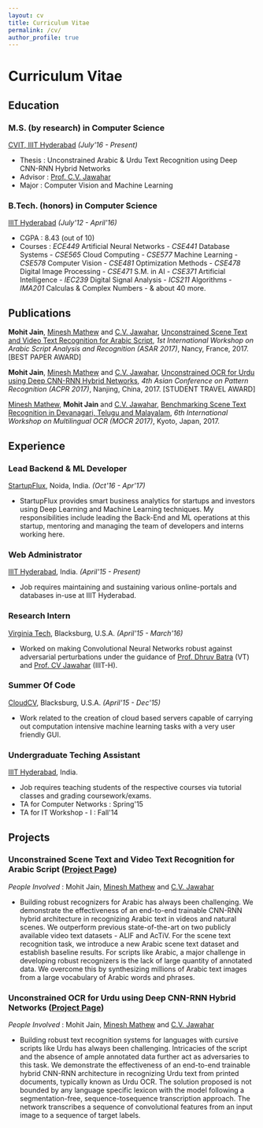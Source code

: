 ```yaml
---
layout: cv
title: Curriculum Vitae
permalink: /cv/
author_profile: true
---
```


# Curriculum Vitae

## Education
### M.S. (by research) in Computer Science
[CVIT, IIIT Hyderabad](http://cvit.iiit.ac.in) _(July'16 - Present)_
* Thesis        : Unconstrained Arabic & Urdu Text Recognition using Deep CNN-RNN Hybrid Networks
* Advisor       : [Prof. C.V. Jawahar](http://cvit.iiit.ac.in/people/faculty/people/faculty/cvit-faculty/jawahar)
* Major         : Computer Vision and Machine Learning

### B.Tech. (honors) in Computer Science
[IIIT Hyderabad](https://iiit.ac.in) _(July'12 - April'16)_
* CGPA          : 8.43 (out of 10)
* Courses       : *ECE449* Artificial Neural Networks - *CSE441* Database Systems - *CSE565* Cloud Computing - *CSE577* Machine Learning - *CSE578* Computer Vision - *CSE481* Optimization Methods - *CSE478* Digital Image Processing - *CSE471* S.M. in AI - *CSE371* Artificial Intelligence - *IEC239* Digital Signal Analysis - *ICS211* Algorithms - *IMA201* Calculas & Complex Numbers - & about 40 more.

## Publications

**Mohit Jain**, [Minesh Mathew](https://mineshmathew.github.io) and [C.V. Jawahar](http://cvit.iiit.ac.in/people/faculty/people/faculty/cvit-faculty/jawahar), [Unconstrained Scene Text and Video Text Recognition for Arabic Script](http://cvit.iiit.ac.in/research/projects/cvit-projects/arabic-text-recognition), _1st International Workshop on Arabic Script Analysis and Recognition (ASAR 2017)_, Nancy, France, 2017.               [BEST PAPER AWARD]

**Mohit Jain**, [Minesh Mathew](https://mineshmathew.github.io) and [C.V. Jawahar](http://cvit.iiit.ac.in/people/faculty/people/faculty/cvit-faculty/jawahar), [Unconstrained OCR for Urdu using Deep CNN-RNN Hybrid Networks](http://cvit.iiit.ac.in/images/ConferencePapers/2017/ACPR_Camera_Ready___Urdu_OCR__Final_.pdf), _4th Asian Conference on Pattern Recognition (ACPR 2017)_, Nanjing, China, 2017.               [STUDENT TRAVEL AWARD]               

[Minesh Mathew](https://mineshmathew.github.io), **Mohit Jain** and [C.V. Jawahar](http://cvit.iiit.ac.in/people/faculty/people/faculty/cvit-faculty/jawahar), [Benchmarking Scene Text Recognition in Devanagari, Telugu and Malayalam](http://cvit.iiit.ac.in/images/ConferencePapers/2017/Benchmarkingtelugu_malayalam.pdf), _6th International Workshop on Multilingual OCR (MOCR 2017)_, Kyoto, Japan, 2017.

## Experience
### Lead Backend & ML Developer
[StartupFlux](https://startupflux.com/), Noida, India. _(Oct'16 - Apr'17)_
* StartupFlux provides smart business analytics for startups and investors using Deep Learning and Machine Learning techniques. My responsibilities include leading the Back-End and ML operations at this startup, mentoring and managing the team of developers and interns working here.

### Web Administrator
[IIIT Hyderabad](https://iiit.ac.in), India. _(April'15 - Present)_
* Job requires maintaining and sustaining various online-portals and databases in-use at IIIT Hyderabad.

### Research Intern
[Virginia Tech](https://www.vt.edu/), Blacksburg, U.S.A. _(April'15 - March'16)_
* Worked on making Convolutional Neural Networks robust against adversarial perturbations under the guidance of [Prof. Dhruv Batra](http://www.cc.gatech.edu/~dbatra/index.html) (VT) and [Prof. CV Jawahar](http://cvit.iiit.ac.in/people/faculty/people/faculty/cvit-faculty/jawahar) (IIIT-H).

### Summer Of Code
[CloudCV](https://www.cloudcv.org), Blacksburg, U.S.A. _(April'15 - Dec'15)_
* Work related to the creation of cloud based servers capable of carrying out computation intensive machine learning tasks with a very user friendly GUI.

### Undergraduate Teching Assistant
[IIIT Hyderabad](https://iiit.ac.in), India.
* Job requires teaching students of the respective courses via tutorial classes and grading coursework/exams.
* TA for Computer Networks : Spring'15
* TA for IT Workshop - I : Fall'14

## Projects

### Unconstrained Scene Text and Video Text Recognition for Arabic Script         ([Project Page](http://cvit.iiit.ac.in/research/projects/cvit-projects/arabic-text-recognition))
_People Involved_ : Mohit Jain, [Minesh Mathew](https://mineshmathew.github.io) and [C.V. Jawahar](http://cvit.iiit.ac.in/people/faculty/people/faculty/cvit-faculty/jawahar)
* Building robust recognizers for Arabic has always been challenging. We demonstrate the effectiveness of an end-to-end trainable CNN-RNN hybrid architecture in recognizing Arabic text in videos and natural scenes. We outperform previous state-of-the-art on two publicly available video text datasets - ALIF and AcTiV. For the scene text recognition task, we introduce a new Arabic scene text dataset and establish baseline results. For scripts like Arabic, a major challenge in developing robust recognizers is the lack of large quantity of annotated data. We overcome this by synthesizing millions of Arabic text images from a large vocabulary of Arabic words and phrases.

### Unconstrained OCR for Urdu using Deep CNN-RNN Hybrid Networks         ([Project Page](http://cvit.iiit.ac.in/research/projects/cvit-projects/iiit-urdu-ocr))
_People Involved_ : Mohit Jain, [Minesh Mathew](https://mineshmathew.github.io) and [C.V. Jawahar](http://cvit.iiit.ac.in/people/faculty/people/faculty/cvit-faculty/jawahar)
* Building robust text recognition systems for languages with cursive scripts like Urdu has always been challenging. Intricacies of the script and the absence of ample annotated data further act as adversaries to this task. We demonstrate the effectiveness of an end-to-end trainable hybrid CNN-RNN architecture in recognizing Urdu text from printed documents, typically known as Urdu OCR. The solution proposed is not bounded by any language specific lexicon with the model following a segmentation-free, sequence-tosequence transcription approach. The network transcribes a sequence of convolutional features from an input image to a sequence of target labels.
